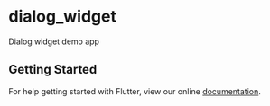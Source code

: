 # dialog_widget

Dialog widget demo app

## Getting Started

For help getting started with Flutter, view our online
[documentation](https://flutter.io/).
